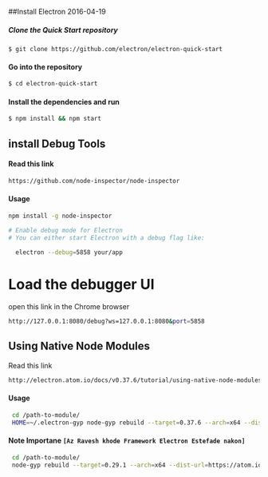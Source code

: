 ##Install Electron 2016-04-19

##### Clone the Quick Start repository
```bashe
$ git clone https://github.com/electron/electron-quick-start
```
#### Go into the repository
```bash
$ cd electron-quick-start
```

#### Install the dependencies and run
```bash
$ npm install && npm start
```

## install Debug Tools 
#### Read this link
```bash
https://github.com/node-inspector/node-inspector
```
#### Usage 
```bash
npm install -g node-inspector

# Enable debug mode for Electron
# You can either start Electron with a debug flag like:
  
  electron --debug=5858 your/app
 ```
# Load the debugger UI
  open this link in the Chrome browser
```bash
http://127.0.0.1:8080/debug?ws=127.0.0.1:8080&port=5858 
```
## Using Native Node Modules
Read this link 
```bash
http://electron.atom.io/docs/v0.37.6/tutorial/using-native-node-modules/
```
#### Usage 
```bash 
 cd /path-to-module/
 HOME=~/.electron-gyp node-gyp rebuild --target=0.37.6 --arch=x64 --dist-url=https://atom.io/download/atom-shell
```
#### Note Importane `[Az Ravesh khode Framework Electron Estefade nakon]`
```bash
 cd /path-to-module/
 node-gyp rebuild --target=0.29.1 --arch=x64 --dist-url=https://atom.io/download/atom-shell
```
